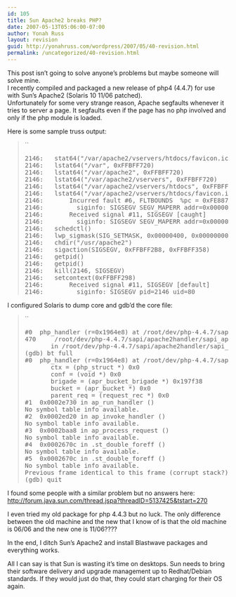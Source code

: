 ```yaml
---
id: 105
title: Sun Apache2 breaks PHP?
date: 2007-05-13T05:06:00-07:00
author: Yonah Russ
layout: revision
guid: http://yonahruss.com/wordpress/2007/05/40-revision.html
permalink: /uncategorized/40-revision.html
---
```

This post isn&#8217;t going to solve anyone&#8217;s problems but maybe someone will solve mine.  
I recently compiled and packaged a new release of php4 (4.4.7) for use with Sun&#8217;s Apache2 (Solaris 10 11/06 patched).  
Unfortunately for some very strange reason, Apache segfaults whenever it tries to server a page. It segfaults even if the page has no php involved and only if the php module is loaded.

Here is some sample truss output:

> ``
> 
> <pre>2146:   stat64("/var/apache2/vservers/htdocs/favicon.ico", 0xFFBFF720) Err#2 ENOENT<br />2146:   lstat64("/var", 0xFFBFF720)                     = 0<br />2146:   lstat64("/var/apache2", 0xFFBFF720)             = 0<br />2146:   lstat64("/var/apache2/vservers", 0xFFBFF720)    = 0<br />2146:   lstat64("/var/apache2/vservers/htdocs", 0xFFBFF720) = 0<br />2146:   lstat64("/var/apache2/vservers/htdocs/favicon.ico", 0xFFBFF720) Err#2 ENOENT<br />2146:       Incurred fault #6, FLTBOUNDS  %pc = 0xFE887CF8<br />2146:         siginfo: SIGSEGV SEGV_MAPERR addr=0x00000054<br />2146:       Received signal #11, SIGSEGV [caught]<br />2146:         siginfo: SIGSEGV SEGV_MAPERR addr=0x00000054<br />2146:   schedctl()                                      = 0xFEE06000<br />2146:   lwp_sigmask(SIG_SETMASK, 0x00000400, 0x00000000) = 0xFFBFFEFF [0x0000FFFF]<br />2146:   chdir("/usr/apache2")                           = 0<br />2146:   sigaction(SIGSEGV, 0xFFBFF2B8, 0xFFBFF358)      = 0<br />2146:   getpid()                                        = 2146 [912]<br />2146:   getpid()                                        = 2146 [912]<br />2146:   kill(2146, SIGSEGV)                             = 0<br />2146:   setcontext(0xFFBFF298)<br />2146:       Received signal #11, SIGSEGV [default]<br />2146:         siginfo: SIGSEGV pid=2146 uid=80</pre>

I configured Solaris to dump core and gdb&#8217;d the core file:

> ``
> 
> <pre>#0  php_handler (r=0x1964e8) at /root/dev/php-4.4.7/sapi/apache2handler/sapi_apache2.c:470<br />470     /root/dev/php-4.4.7/sapi/apache2handler/sapi_apache2.c: No such file or directory.<br />       in /root/dev/php-4.4.7/sapi/apache2handler/sapi_apache2.c<br />(gdb) bt full<br />#0  php_handler (r=0x1964e8) at /root/dev/php-4.4.7/sapi/apache2handler/sapi_apache2.c:470<br />       ctx = (php_struct *) 0x0<br />       conf = (void *) 0x0<br />       brigade = (apr_bucket_brigade *) 0x197f38<br />       bucket = (apr_bucket *) 0x0<br />       parent_req = (request_rec *) 0x0<br />#1  0x0002e730 in ap_run_handler ()<br />No symbol table info available.<br />#2  0x0002ed20 in ap_invoke_handler ()<br />No symbol table info available.<br />#3  0x0002baa8 in ap_process_request ()<br />No symbol table info available.<br />#4  0x0002670c in .st_double_foreff ()<br />No symbol table info available.<br />#5  0x0002670c in .st_double_foreff ()<br />No symbol table info available.<br />Previous frame identical to this frame (corrupt stack?)<br />(gdb) quit</pre>

I found some people with a similar problem but no answers here: http://forum.java.sun.com/thread.jspa?threadID=5137425&tstart=270

I even tried my old package for php 4.4.3 but no luck. The only difference between the old machine and the new that I know of is that the old machine is 06/06 and the new one is 11/06????

In the end, I ditch Sun&#8217;s Apache2 and install Blastwave packages and everything works.

All I can say is that Sun is wasting it&#8217;s time on desktops. Sun needs to bring their software delivery and upgrade management up to Redhat/Debian standards. If they would just do that, they could start charging for their OS again.